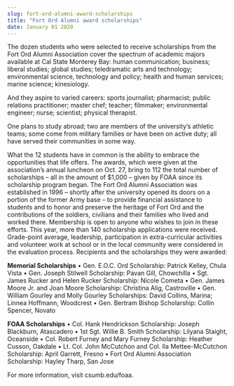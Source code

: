 ```yaml
---
slug: fort-ord-alumni-award-scholarships
title: "Fort Ord Alumni award scholarships"
date: January 01 2020
---
```


 
<p>
  The dozen students who were selected to receive scholarships from the Fort Ord
  Alumni Association cover the spectrum of academic majors available at Cal
  State Monterey Bay: human communication; business; liberal studies; global
  studies; teledramatic arts and technology; environmental science, technology
  and policy; health and human services; marine science; kinesiology.
</p>
<p>
  And they aspire to varied careers: sports journalist; pharmacist; public
  relations practitioner; master chef; teacher; filmmaker; environmental
  engineer; nurse; scientist; physical therapist.
</p>
<p>
  One plans to study abroad; two are members of the university’s athletic teams;
  some come from military families or have been on active duty; all have served
  their communities in some way.
</p>
<p>
  What the 12 students have in common is the ability to embrace the
  opportunities that life offers. The awards, which were given at the
  association’s annual luncheon on Oct. 27, bring to 112 the total number of
  scholarships – all in the amount of $1,000 – given by FOAA since its
  scholarship program began. The Fort Ord Alumni Association was established in
  1996 – shortly after the university opened its doors on a portion of the
  former Army base – to provide financial assistance to students and to honor
  and preserve the heritage of Fort Ord and the contributions of the soldiers,
  civilians and their families who lived and worked there. Membership is open to
  anyone who wishes to join in these efforts. This year, more than 140
  scholarship applications were received. Grade-point average, leadership,
  participation in extra-curricular activities and volunteer work at school or
  in the local community were considered in the evaluation process. Recipients
  and the scholarships they were awarded:
</p>
<p>
  <strong>Memorial Scholarships</strong> • Gen. E.O.C. Ord Scholarship: Patrick
  Kelley, Chula Vista • Gen. Joseph Stilwell Scholarship: Pavan Gill, Chowchilla
  • Sgt. James Rucker and Helen Rucker Scholarship: Nicole Cometa • Gen. James
  Moore Jr. and Joan Moore Scholarship: Christina Alig, Castroville • Gen.
  William Gourley and Molly Gourley Scholarships: David Collins, Marina; Linnea
  Hoffmann, Woodcrest • Gen. Bertram Bishop Scholarship: Collin Spencer, Novato
</p>
<p>
  <strong>FOAA Scholarships</strong> • Col. Hank Hendrickson Scholarship: Joseph
  Blackburn, Atascadero • 1st Sgt. Willie B. Smith Scholarship: Lilyana Staight,
  Oceanside • Col. Robert Furney and Mary Furney Scholarship: Heather Cusson,
  Oakdale • Lt. Col. John McCutchon and Col. Ila Mettee-McCutchon Scholarship:
  April Garrett, Fresno • Fort Ord Alumni Association Scholarship: Hayley Tharp,
  San Jose
</p>
<p>For more information, visit csumb.edu/foaa.</p>
 
